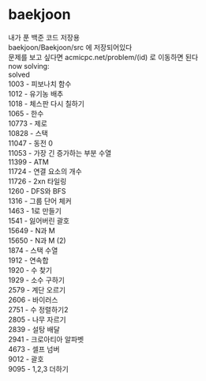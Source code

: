 # baekjoon
내가 푼 백준 코드 저장용<br/>
baekjoon/Baekjoon/src 에 저장되어있다<br/>
문제를 보고 싶다면 acmicpc.net/problem/(id) 로 이동하면 된다<br/>
now solving:<br/>
solved<br/>
1003 - 피보나치 함수<br/>
1012 - 유기농 배추<br/>
1018 - 체스판 다시 칠하기<br/>
1065 - 한수<br/>
10773 - 제로<br/>
10828 - 스택<br/>
11047 - 동전 0<br/>
11053 - 가장 긴 증가하는 부분 수열<br/>
11399 - ATM<br/>
11724 - 연결 요소의 개수<br/>
11726 - 2xn 타일링<br/>
1260 - DFS와 BFS<br/>
1316 - 그룹 단어 체커<br/>
1463 - 1로 만들기<br/>
1541 - 잃어버린 괄호<br/>
15649 - N과 M<br/>
15650 - N과 M (2)<br/>
1874 - 스택 수열<br/>
1912 - 연속합<br/>
1920 - 수 찾기<br/>
1929 - 소수 구하기<br/>
2579 - 계단 오르기<br/>
2606 - 바이러스<br/>
2751 - 수 정렬하기2<br/>
2805 - 나무 자르기<br/>
2839 - 설탕 배달<br/>
2941 - 크로아티아 알파벳<br/>
4673 - 셀프 넘버<br/>
9012 - 괄호<br/>
9095 - 1,2,3 더하기<br/>